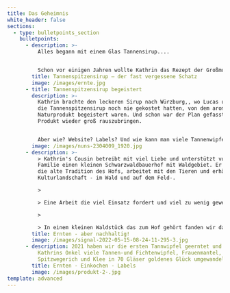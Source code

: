 ```yaml
---
title: Das Geheimnis
white_header: false
sections:
  - type: bulletpoints_section
    bulletpoints:
      - description: >-
          Alles begann mit einem Glas Tannensirup.... 


          Schon vor einigen Jahren wollte Kathrin das Rezept der Großmutter ihrer besten Freundin Nathalie nachkochen. Schon früher war der "Oma-Honig" für die beiden ein absolutes Highlight beim Frühstück und im Tee. Im Frühling 2019 war es dann soweit: Nathalie und Kathrin zogen durch den Wlad und ernteten die ersten Triebe und alles, was sonst noch in den Spirup gehört, nach Rezept von Nathalies Großmutter.
        title: Tannenspitzensirup – der fast vergessene Schatz
        image: /images/ernte.jpg
      - title: Tannenspitzensirup begeistert
        description: >-
          Kathrin brachte den leckeren Sirup nach Würzburg,, wo Lucas und Jan,
          die Tannenspitzensirup noch nie gekostet hatten, von dem aromatischen
          Naturprodukt begeistert waren. Und schon war der Plan gefasst, dieses
          Produkt wieder groß rauszubringen. 


          Aber wie? Website? Labels? Und wie kann man viele Tannenwipfel ernten, ohne den Bäumen, dem Ökosystem oder den Waldbesitzern zu schaden?
        image: /images/nuns-2304009_1920.jpg
      - description: >-
          > Kathrin's Cousin betreibt mit viel Liebe und unterstützt von der
          Familie einen kleinen Schwarzwaldbauerhof mit Waldgebiet. Er erhält so
          die alte Tradition des Hofs, arbeitet mit den Tieren und erhält die
          Kulturlandschaft - im Wald und auf dem Feld-.

          >

          > Eine Arbeit die viel Einsatz fordert und viel zu wenig gewertschätzt wird! 

          >

          > In einem kleinen Waldstück das zum Hof gehört fanden wir dann unser Erntegebiet. Das Waldstück besteht Fichten und Tannen aus Wildanflug, der nicht forstwirtschaftlich genutzt werden soll. Außer den Rehen -die die kleinen Wipfel auch besonders lecker finden, aber auch vor Ort ein Überangebot an Nahrung haben- nehmen wir so niemandem etwas weg.
        title: Ernten - aber nachhaltig!
        image: /images/signal-2022-05-15-08-24-11-295-3.jpg
      - description: 2021 haben wir die ersten Tannwipfel geerntet und mit Hilfe von
          Kathrins Onkel viele Tannen-und Fichtenwipfel, Frauenmantel,
          Spitzwegerich und Klee in 70 Gläser goldenes Glück umgewandelt!
        title: Ernten - Einkochen - Labels
        image: /images/produkt-2-.jpg
template: advanced
---
```

